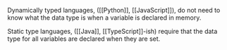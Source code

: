 
Dynamically typed languages, ([[Python]], [[JavaScript]]), do not need to know what the data type is when a variable is declared in memory.

Static type languages, ([[Java]], [[TypeScript]]-ish) require that the data type for all variables are declared when they are set.